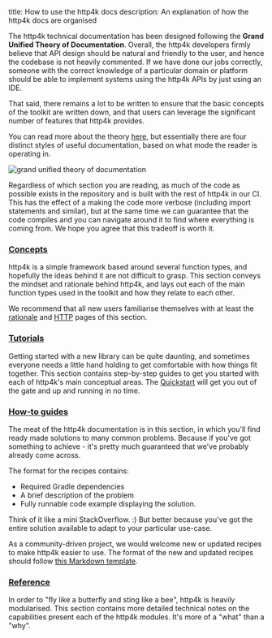 title: How to use the http4k docs
description: An explanation of how the http4k docs are organised

The http4k technical documentation has been designed following the **Grand Unified Theory of Documentation**. Overall, the http4k developers firmly believe that API design should be natural and friendly to the user, and hence the codebase is not heavily commented. If we have done our jobs correctly, someone with the correct knowledge of a particular domain or platform should be able to implement systems using the http4k APIs by just using an IDE.

That said, there remains a lot to be written to ensure that the basic concepts of the toolkit are written down, and that users can leverage the significant number of features that http4k provides.

You can read more about the theory [here](https://documentation.divio.com/), but essentially there are four distinct styles of useful documentation, based on what mode the reader is operating in.

<img alt="grand unified theory of documentation" class="blogImage" src="/img/doc-system.png">

Regardless of which section you are reading, as much of the code as possible exists in the repository and is built with the rest of http4k in our CI. This has the effect of a making the code more verbose (including import statements and similar), but at the same time we can guarantee that the code compiles and you can navigate around it to find where everything is coming from. We hope you agree that this tradeoff is worth it.

### [Concepts](https://documentation.divio.com/explanation/)
http4k is a simple framework based around several function types, and hopefully the ideas behind it are not difficult to grasp. This section conveys the mindset and rationale behind http4k, and lays out each of the main function types used in the toolkit and how they relate to each other.

We recommend that all new users familiarise themselves with at least the [rationale](/concepts/rationale) and [HTTP](/concepts/http) pages of this section.

### [Tutorials](https://diataxis.fr/tutorials/)
Getting started with a new library can be quite daunting, and sometimes everyone needs a little hand holding to get comfortable with how things fit together. This section contains step-by-step guides to get you started with each of http4k's main conceptual areas. The [Quickstart](/tutorials/quickstart) will get you out of the gate and up and running in no time.

### [How-to guides](https://diataxis.fr/how-to-guides/)
The meat of the http4k documentation is in this section, in which you'll find ready made solutions to many common problems. Because if you've got something to achieve - it's pretty much guaranteed that we've probably already come across. 

The format for the recipes contains:
- Required Gradle dependencies
- A brief description of the problem
- Fully runnable code example displaying the solution.

Think of it like a mini StackOverflow. :) But better because you've got the entire solution available to adapt to your particular use-case.

As a community-driven project, we would welcome new or updated recipes to make http4k easier to use. The format of the new and updated recipes should follow [this Markdown template](https://github.com/http4k/http4k/blob/master/.github/RECIPE_TEMPLATE.md).

### [Reference](https://diataxis.fr/reference/)
In order to "fly like a butterfly and sting like a bee", http4k is heavily modularised. This section contains more detailed technical notes on the capabilities present each of the http4k modules. It's more of a "what" than a "why".

[http4k]: https://http4k.org
